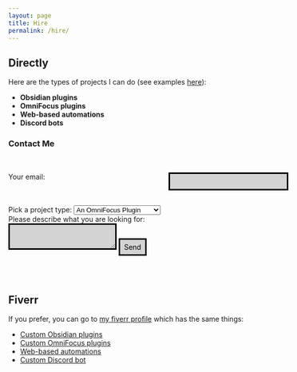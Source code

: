 ```yaml
---
layout: page
title: Hire
permalink: /hire/
---
```


## Directly
Here are the types of projects I can do (see examples [here](/projects/)):
- **Obsidian plugins**
- **OmniFocus plugins**
- **Web-based automations**
- **Discord bots**

### Contact Me 
<form
  action="https://formspree.io/f/mqkndrqe"
  method="POST"
>
  <label>
    Your email:
    <input type="email" name="email">
  </label>

  <label for="order-type">Pick a project type:
    <select name="project-type" id="project-type">
        <option value="omnifocus">An OmniFocus Plugin</option>
        <option value="obsidian">An Obsidian Plugin</option>
        <option value="automation">A Web-based Automation</option>
        <option value="discord">A Discord Bot</option>
    </select>
  </label>
  <br>
  <label>
    Please describe what you are looking for:
    <br>
    <textarea class = "form-text-area" name="message"></textarea>
  </label>
  <button class="submit-button" type="submit">Send</button>
</form>

<style>
  /* Some nice boilerplate CSS to tidy up your form */
  form {
    display: grid;
    grid-template-columns: max-content 1fr;
    grid-gap: 1rem;
    text-align: left;
    padding: 2rem 0;
    margin: 0;
  }
  form label {
    display: contents;
  }
  form input[type="email"],
  form textarea,
  form button {
    font-family: inherit;
    font-size: inherit;
    border: 3px solid currentColor;
    background: lightGray;
    padding: 0.4rem 0.5rem;
  }
  form textarea {
    resize: vertical;
  }
  form button {
    justify-self: start;
  }
</style>

## Fiverr
If you prefer, you can go to [my fiverr profile](https://www.fiverr.com/hen31415) which has the same things:
- [Custom Obsidian plugins](https://www.fiverr.com/hen31415/create-a-customized-obsidian-plugin)
- [Custom OmniFocus plugins](https://www.fiverr.com/hen31415/create-a-custom-omnifocus-plugin)
- [Web-based automations](https://www.fiverr.com/hen31415/help-you-build-an-automation)
- [Custom Discord bot](https://www.fiverr.com/hen31415/make-a-discord-bot)

